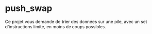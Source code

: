 # push_swap
Ce projet vous demande de trier des données sur une pile, avec un set d’instructions limité, en moins de coups possibles.
